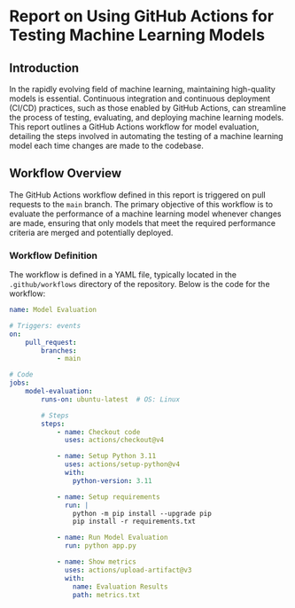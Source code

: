 # Report on Using GitHub Actions for Testing Machine Learning Models

## Introduction

In the rapidly evolving field of machine learning, maintaining high-quality models is essential. Continuous integration and continuous deployment (CI/CD) practices, such as those enabled by GitHub Actions, can streamline the process of testing, evaluating, and deploying machine learning models. This report outlines a GitHub Actions workflow for model evaluation, detailing the steps involved in automating the testing of a machine learning model each time changes are made to the codebase.

## Workflow Overview

The GitHub Actions workflow defined in this report is triggered on pull requests to the `main` branch. The primary objective of this workflow is to evaluate the performance of a machine learning model whenever changes are made, ensuring that only models that meet the required performance criteria are merged and potentially deployed.

### Workflow Definition

The workflow is defined in a YAML file, typically located in the `.github/workflows` directory of the repository. Below is the code for the workflow:

```yaml
name: Model Evaluation

# Triggers: events 
on:
    pull_request:
        branches:
            - main

# Code 
jobs:
    model-evaluation:
        runs-on: ubuntu-latest  # OS: Linux 

        # Steps 
        steps:
            - name: Checkout code 
              uses: actions/checkout@v4

            - name: Setup Python 3.11
              uses: actions/setup-python@v4
              with:
                python-version: 3.11

            - name: Setup requirements 
              run: |
                python -m pip install --upgrade pip
                pip install -r requirements.txt

            - name: Run Model Evaluation
              run: python app.py 

            - name: Show metrics 
              uses: actions/upload-artifact@v3
              with:
                name: Evaluation Results
                path: metrics.txt
 
 
